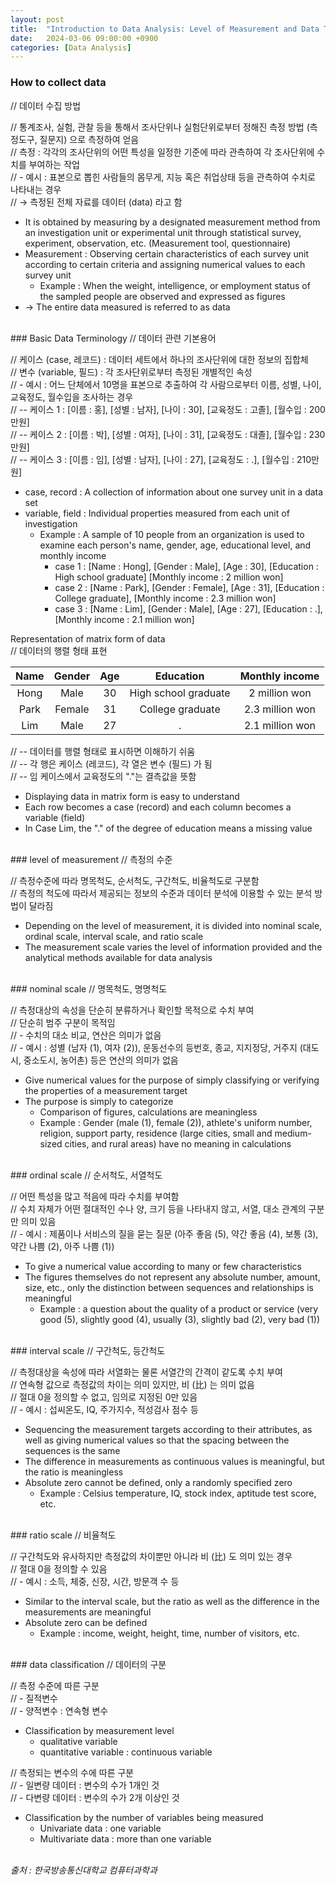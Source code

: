 ```yaml
---
layout: post
title:  "Introduction to Data Analysis: Level of Measurement and Data Type"
date:   2024-03-06 09:00:00 +0900
categories: [Data Analysis]
---
```


### How to collect data   
// 데이터 수집 방법   
   
// 통계조사, 실험, 관찰 등을 통해서 조사단위나 실험단위로부터 정해진 측정 방법 (측정도구, 질문지) 으로 측정하여 얻음   
// 측정 : 각각의 조사단위의 어떤 특성을 일정한 기준에 따라 관측하여 각 조사단위에 수치를 부여하는 작업   
// - 예시 : 표본으로 뽑힌 사람들의 몸무게, 지능 혹은 취업상태 등을 관측하여 수치로 나타내는 경우   
// → 측정된 전체 자료를 데이터 (data) 라고 함   
- It is obtained by measuring by a designated measurement method from an investigation unit or experimental unit through statistical survey, experiment, observation, etc. (Measurement tool, questionnaire)   
- Measurement : Observing certain characteristics of each survey unit according to certain criteria and assigning numerical values to each survey unit   
  - Example : When the weight, intelligence, or employment status of the sampled people are observed and expressed as figures   
- → The entire data measured is referred to as data   
   
<br />
### Basic Data Terminology   
// 데이터 관련 기본용어   
   
// 케이스 (case, 레코드) : 데이터 세트에서 하나의 조사단위에 대한 정보의 집합체   
// 변수 (variable, 필드) : 각 조사단위로부터 측정된 개별적인 속성   
// - 예시 : 어느 단체에서 10명을 표본으로 추출하여 각 사람으로부터 이름, 성별, 나이, 교육정도, 월수입을 조사하는 경우   
// -- 케이스 1 : [이름 : 홍], [성별 : 남자], [나이 : 30], [교육정도 : 고졸], [월수입 : 200만원]   
// -- 케이스 2 : [이름 : 박], [성별 : 여자], [나이 : 31], [교육정도 : 대졸], [월수입 : 230만원]   
// -- 케이스 3 : [이름 : 임], [성별 : 남자], [나이 : 27], [교육정도 : .], [월수입 : 210만원]   
- case, record : A collection of information about one survey unit in a data set   
- variable, field : Individual properties measured from each unit of investigation   
  - Example : A sample of 10 people from an organization is used to examine each person's name, gender, age, educational level, and monthly income   
    - case 1 : [Name : Hong], [Gender : Male], [Age : 30], [Education : High school graduate] [Monthly income : 2 million won]   
    - case 2 : [Name : Park], [Gender : Female], [Age : 31], [Education : College graduate], [Monthly income : 2.3 million won]   
    - case 3 : [Name : Lim], [Gender : Male], [Age : 27], [Education : .], [Monthly income : 2.1 million won]   
   
Representation of matrix form of data   
// 데이터의 행렬 형태 표현   
   
|Name|Gender|Age|Education|Monthly income|
|:---:|:---:|:---:|:---:|:---:|
|Hong|Male|30|High school graduate|2 million won|
|Park|Female|31|College graduate|2.3 million won|
|Lim|Male|27|.|2.1 million won|
   
// -- 데이터를 행렬 형태로 표시하면 이해하기 쉬움   
// -- 각 행은 케이스 (레코드), 각 열은 변수 (필드) 가 됨   
// -- 임 케이스에서 교육정도의 "."는 결측값을 뜻함   
- Displaying data in matrix form is easy to understand   
- Each row becomes a case (record) and each column becomes a variable (field)   
- In Case Lim, the "." of the degree of education means a missing value   
   
<br />
### level of measurement   
// 측정의 수준   
   
// 측정수준에 따라 명목척도, 순서척도, 구간척도, 비율척도로 구분함   
// 측정의 척도에 따라서 제공되는 정보의 수준과 데이터 분석에 이용할 수 있는 분석 방법이 달라짐   
  - Depending on the level of measurement, it is divided into nominal scale, ordinal scale, interval scale, and ratio scale   
  - The measurement scale varies the level of information provided and the analytical methods available for data analysis   
   
<br />
### nominal scale   
// 명목척도, 명명척도   
   
// 측정대상의 속성을 단순히 분류하거나 확인할 목적으로 수치 부여   
// 단순히 범주 구분이 목적임   
// - 수치의 대소 비교, 연산은 의미가 없음   
// - 예시 : 성별 (남자 (1), 여자 (2)), 운동선수의 등번호, 종교, 지지정당, 거주지 (대도시, 중소도시, 농어촌) 등은 연산의 의미가 없음   
- Give numerical values for the purpose of simply classifying or verifying the properties of a measurement target   
- The purpose is simply to categorize   
  - Comparison of figures, calculations are meaningless   
  - Example : Gender (male (1), female (2)), athlete's uniform number, religion, support party, residence (large cities, small and medium-sized cities, and rural areas) have no meaning in calculations   
   
<br />
### ordinal scale   
// 순서척도, 서열척도   
   
// 어떤 특성을 많고 적음에 따라 수치를 부여함   
// 수치 자체가 어떤 절대적인 수나 양, 크기 등을 나타내지 않고, 서열, 대소 관계의 구분만 의미 있음   
// - 예시 : 제품이나 서비스의 질을 묻는 질문 (아주 좋음 (5), 약간 좋음 (4), 보통 (3), 약간 나쁨 (2), 아주 나쁨 (1))   
- To give a numerical value according to many or few characteristics   
- The figures themselves do not represent any absolute number, amount, size, etc., only the distinction between sequences and relationships is meaningful   
  - Example : a question about the quality of a product or service (very good (5), slightly good (4), usually (3), slightly bad (2), very bad (1))   
   
<br />
### interval scale   
// 구간척도, 등간척도   
   
// 측정대상을 속성에 따라 서열화는 물론 서열간의 간격이 같도록 수치 부여   
// 연속형 값으로 측정값의 차이는 의미 있지만, 비 (比) 는 의미 없음   
// 절대 0을 정의할 수 없고, 임의로 지정된 0만 있음   
// - 예시 : 섭씨온도, IQ, 주가지수, 적성검사 점수 등   
- Sequencing the measurement targets according to their attributes, as well as giving numerical values so that the spacing between the sequences is the same   
- The difference in measurements as continuous values is meaningful, but the ratio is meaningless   
- Absolute zero cannot be defined, only a randomly specified zero   
  - Example : Celsius temperature, IQ, stock index, aptitude test score, etc.   
   
<br />
### ratio scale   
// 비율척도   
   
// 구간척도와 유사하지만 측정값의 차이뿐만 아니라 비 (比) 도 의미 있는 경우   
// 절대 0을 정의할 수 있음   
// - 예시 : 소득, 체중, 신장, 시간, 방문객 수 등   
- Similar to the interval scale, but the ratio as well as the difference in the measurements are meaningful   
- Absolute zero can be defined   
  - Example : income, weight, height, time, number of visitors, etc.   
   
<br />
### data classification   
// 데이터의 구분   
   
// 측정 수준에 따른 구분   
// - 질적변수   
// - 양적변수 : 연속형 변수   
- Classification by measurement level   
  - qualitative variable   
  - quantitative variable : continuous variable   
   
// 측정되는 변수의 수에 따른 구분   
// - 일변량 데이터 : 변수의 수가 1개인 것   
// - 다변량 데이터 : 변수의 수가 2개 이상인 것   
- Classification by the number of variables being measured   
  - Univariate data : one variable   
  - Multivariate data : more than one variable   
   
<br />
<cite>출처 : 한국방송통신대학교 컴퓨터과학과</cite>
